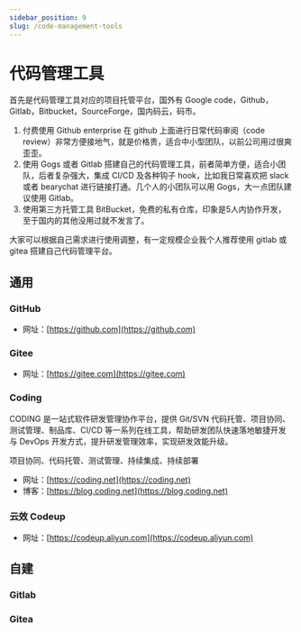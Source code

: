 ```yaml
---
sidebar_position: 9
slug: /code-management-tools
---
```


# 代码管理工具



首先是代码管理工具对应的项目托管平台，国外有 Google code，Github，Gitlab，Bitbucket，SourceForge，国内码云，码市。

1. 付费使用 Github enterprise 在 github 上面进行日常代码审阅（code review）非常方便接地气，就是价格贵，适合中小型团队，以前公司用过很爽歪歪。
2. 使用 Gogs 或者 Gitlab 搭建自己的代码管理工具，前者简单方便，适合小团队，后者复杂强大，集成 CI/CD 及各种钩子 hook，比如我日常喜欢把 slack 或者 bearychat 进行链接打通。几个人的小团队可以用 Gogs，大一点团队建议使用 Gitlab。
3. 使用第三方托管工具 BitBucket，免费的私有仓库，印象是5人内协作开发，至于国内的其他没用过就不发言了。

大家可以根据自己需求进行使用调整，有一定规模企业我个人推荐使用 gitlab 或 gitea 搭建自己代码管理平台。



## 通用

### GitHub

- 网址：[https://github.com](https://github.com)



### Gitee

- 网址：[https://gitee.com](https://gitee.com)



### Coding

CODING 是一站式软件研发管理协作平台，提供 Git/SVN 代码托管、项目协同、测试管理、制品库、CI/CD 等一系列在线工具，帮助研发团队快速落地敏捷开发与 DevOps 开发方式，提升研发管理效率，实现研发效能升级。

项目协同、代码托管、测试管理、持续集成、持续部署

- 网址：[https://coding.net](https://coding.net)
- 博客：[https://blog.coding.net](https://blog.coding.net)



### 云效 Codeup

- 网址：[https://codeup.aliyun.com](https://codeup.aliyun.com)



## 自建

### Gitlab





### Gitea


